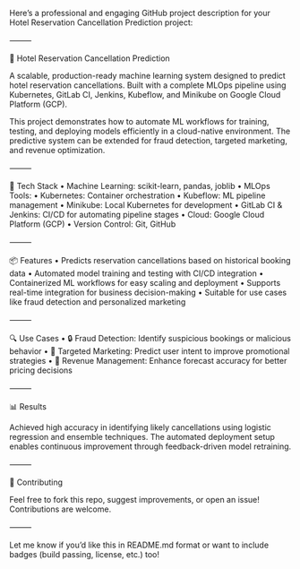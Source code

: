 Here’s a professional and engaging GitHub project description for your Hotel Reservation Cancellation Prediction project:

⸻

🏨 Hotel Reservation Cancellation Prediction

A scalable, production-ready machine learning system designed to predict hotel reservation cancellations. Built with a complete MLOps pipeline using Kubernetes, GitLab CI, Jenkins, Kubeflow, and Minikube on Google Cloud Platform (GCP).

This project demonstrates how to automate ML workflows for training, testing, and deploying models efficiently in a cloud-native environment. The predictive system can be extended for fraud detection, targeted marketing, and revenue optimization.

⸻

🚀 Tech Stack
	•	Machine Learning: scikit-learn, pandas, joblib
	•	MLOps Tools:
	•	Kubernetes: Container orchestration
	•	Kubeflow: ML pipeline management
	•	Minikube: Local Kubernetes for development
	•	GitLab CI & Jenkins: CI/CD for automating pipeline stages
	•	Cloud: Google Cloud Platform (GCP)
	•	Version Control: Git, GitHub

⸻

📦 Features
	•	Predicts reservation cancellations based on historical booking data
	•	Automated model training and testing with CI/CD integration
	•	Containerized ML workflows for easy scaling and deployment
	•	Supports real-time integration for business decision-making
	•	Suitable for use cases like fraud detection and personalized marketing

⸻

🔍 Use Cases
	•	🔒 Fraud Detection: Identify suspicious bookings or malicious behavior
	•	🎯 Targeted Marketing: Predict user intent to improve promotional strategies
	•	💸 Revenue Management: Enhance forecast accuracy for better pricing decisions

⸻

📊 Results

Achieved high accuracy in identifying likely cancellations using logistic regression and ensemble techniques. The automated deployment setup enables continuous improvement through feedback-driven model retraining.

⸻

🤝 Contributing

Feel free to fork this repo, suggest improvements, or open an issue! Contributions are welcome.

⸻

Let me know if you’d like this in README.md format or want to include badges (build passing, license, etc.) too!
